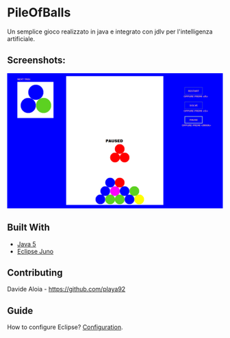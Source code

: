# PileOfBalls
Un semplice gioco realizzato in java e integrato con jdlv per l'intelligenza artificiale.

## Screenshots:
<img src="images/pileofballs.png"/> 

## Built With

* [Java 5](https://www.inf.unibz.it/~calvanese/teaching/java-docs/5.0/api/ "Java 5") 
* [Eclipse Juno](https://www.eclipse.org/downloads/packages/release/juno)

## Contributing

Davide Aloia - https://github.com/playa92

## Guide

How to configure Eclipse?
<a href="https://drive.google.com/open?id=1E7Hwpy8YsWPms7uk03D1b6DsNPVEW6jj">Configuration</a>.
